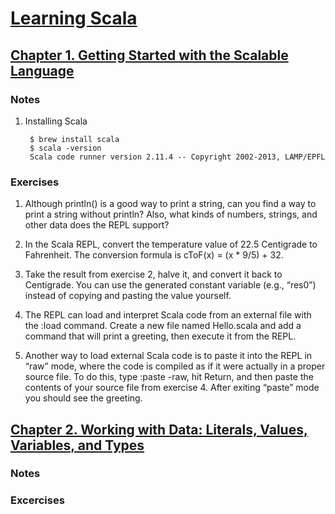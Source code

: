 # [Learning Scala](http://techbus.safaribooksonline.com/book/programming/scala/9781449368814)

## [Chapter 1. Getting Started with the Scalable Language](http://techbus.safaribooksonline.com/book/programming/scala/9781449368814/idot-core-scala/ch01_html)

### Notes

1. Installing Scala

        $ brew install scala
        $ scala -version
        Scala code runner version 2.11.4 -- Copyright 2002-2013, LAMP/EPFL

### Exercises

1. Although println() is a good way to print a string, can you find a way to print a string without println? Also, what kinds of numbers, strings, and other data does the REPL support?

2. In the Scala REPL, convert the temperature value of 22.5 Centigrade to Fahrenheit. The conversion formula is cToF(x) = (x * 9/5) + 32.

3. Take the result from exercise 2, halve it, and convert it back to Centigrade. You can use the generated constant variable (e.g., “res0”) instead of copying and pasting the value yourself.

4. The REPL can load and interpret Scala code from an external file with the :load <file> command. Create a new file named Hello.scala and add a command that will print a greeting, then execute it from the REPL.

5. Another way to load external Scala code is to paste it into the REPL in “raw” mode, where the code is compiled as if it were actually in a proper source file. To do this, type :paste -raw, hit Return, and then paste the contents of your source file from exercise 4. After exiting “paste” mode you should see the greeting.


## [Chapter 2. Working with Data: Literals, Values, Variables, and Types](http://techbus.safaribooksonline.com/book/programming/scala/9781449368814/idot-core-scala/ch02_html)

### Notes

### Excercises


